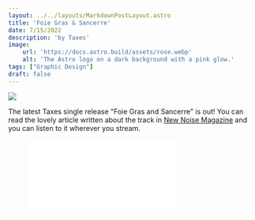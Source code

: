 ```yaml
---
layout: ../../layouts/MarkdownPostLayout.astro
title: 'Foie Gras & Sancerre'
date: 7/15/2022
description: 'by Taxes'
image:
    url: 'https://docs.astro.build/assets/rose.webp'
    alt: 'The Astro logo on a dark background with a pink glow.'
tags: ["Graphic Design"]
draft: false
---
```


<img class="blog-post-image-md" src="https://res.cloudinary.com/dzv7ytxjh/image/upload/f_auto,q_60/v1739406096/62d4dc717556584689ef59a9_TAXES_Single_Foie-Gras-and-Sancerre_72ppi_1_mbygiz.jpg">

The latest Taxes single release "Foie Gras and Sancerre" is out! You can read the lovely article written about the track in [New Noise Magazine](https://newnoisemagazine.com/premieres/track-premiere-taxes-foie-gras-sancerre/) and you can listen to it wherever you stream.

<figure id="" class="w-richtext-figure-type-video w-richtext-align-fullwidth" style="padding-bottom:17.543859649122805%" data-rt-type="video" data-rt-align="fullwidth" data-rt-max-width="" data-rt-max-height="17.543859649122805%" data-rt-dimensions="456:80" data-page-url="https://open.spotify.com/track/79GqVwHVrqChCVcMHxeb1M?si=4ce6d922ad264bfa"><div id=""><iframe allowfullscreen="true" frameborder="0" scrolling="no" src="//cdn.embedly.com/widgets/media.html?src=https%3A%2F%2Fopen.spotify.com%2Fembed%2Ftrack%2F79GqVwHVrqChCVcMHxeb1M%3Futm_source%3Doembed&display_name=Spotify&url=https%3A%2F%2Fopen.spotify.com%2Ftrack%2F79GqVwHVrqChCVcMHxeb1M&image=https%3A%2F%2Fi.scdn.co%2Fimage%2Fab67616d00001e0255bef02625d0d19ca7e5b722&key=96f1f04c5f4143bcb0f2e68c87d65feb&type=text%2Fhtml&schema=spotify" title=""></iframe></div></figure>